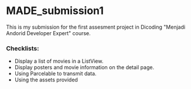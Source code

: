 # MADE_submission1

This is my submission for the first assesment project in Dicoding "Menjadi Andorid Developer Expert" course.

### Checklists:
* Display a list of movies in a ListView.
* Display posters and movie information on the detail page.
* Using Parcelable to transmit data.
* Using the assets provided
